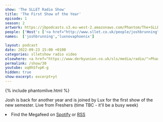 ```yaml
---
show: 'The SLLET Radio Show'
title: 'The First Show of the Year'
episode: 1
season: 2
artwork: https://jbpodcasts.s3.eu-west-2.amazonaws.com/Phantom/The+SLLET+Radio+Show/2021-09-27+-+SLLET+radio+square.png
people: ['Host': ['<a href="http://www.sllet.co.uk/people/joshbrunning">Josh Brunning</a>','<a href="http://www.sllet.co.uk/people/luxnovaphoenix">Lux Nova Phoenix</a>']]
names:  ['joshbrunning','luxnovaphoenix']

layout: podcast
date: 2022-09-23 15:00 +0100
categories: slletshow radio video
elsewhere: <a href="https://www.derbyunion.co.uk/sls/media/radio/">Phantom Media</a>
permalink: /show/30
youtube: oq0hSfvpK-g
hidden: true
show-excerpt: excerpt+yt
---
```


{% include phantomlive.html %}

Josh is back for another year and is joined by Lux for the first show of the new semester. Live from Freshers (time TBC - it'll be a busy week)

<li>Find the Megafeed on <a href="https://open.spotify.com/show/1WGc6YCF3UfAL7E62gHLAS?si=eff5901deb8d498e">Spotify</a> or <a href="https://anchor.fm/s/849e58ac/podcast/rss">RSS</a></li>

